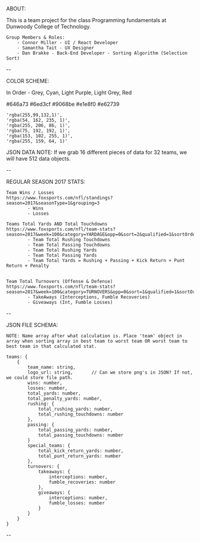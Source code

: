 ABOUT:

This is a team project for the class Programming fundamentals at Dunwoody College of Technology.

	Group Members & Roles:
	 	- Connor Miller - UI / React Developer
		- Samantha Tait - UX Designer
		- Dan Brakke - Back-End Developer - Sorting Algorithm (Selection Sort)

--

COLOR SCHEME:

   In Order - Grey, Cyan, Light Purple, Light Grey, Red

   #646a73
   #6ed3cf
   #9068be
   #e1e8f0
   #e62739

	'rgba(255,99,132,1)',
	'rgba(54, 162, 235, 1)',
	'rgba(255, 206, 86, 1)',
	'rgba(75, 192, 192, 1)',
	'rgba(153, 102, 255, 1)',
	'rgba(255, 159, 64, 1)'

JSON DATA NOTE: If we grab 16 different pieces of data for 32 teams, we will have 512 data objects.

--

REGULAR SEASON 2017 STATS:

	Team Wins / Losses
	https://www.foxsports.com/nfl/standings?season=2017&seasonType=1&grouping=3
			- Wins
			- Losses

 	Teams Total Yards AND Total Touchdowns
	https://www.foxsports.com/nfl/team-stats?season=2017&week=100&category=YARDAGE&opp=0&sort=2&qualified=1&sortOrder=0
			- Team Total Rushing Touchdowns
			- Team Total Passing Touchdowns
			- Team Total Rushing Yards
			- Team Total Passing Yards
			- Team Total Yards = Rushing + Passing + Kick Return + Punt Return + Penalty


	Team Total Turnovers (Offense & Defense)
	https://www.foxsports.com/nfl/team-stats?season=2017&week=100&category=TURNOVERS&opp=0&sort=1&qualified=1&sortOrder=0
			- TakeAways (Interceptions, Fumble Recoveries)
			- Giveaways (Int, Fumble Losses)

--

JSON FILE SCHEMA:

	NOTE: Name array after what calculation is. Place 'team' object in array when sorting array in best team to worst team OR worst team to best team in that calculated stat. 

	teams: {
		{
			team_name: string,
			logo_url: string,		// Can we store png's in JSON? If not, we could store file path.
			wins: number,
			losses: number,
			total_yards: number,
			total_penalty_yards: number,
			rushing: {
				total_rushing_yards: number,
				total_rushing_touchdowns: number
			},
			passing: {
				total_passing_yards: number,
				total_passing_touchdowns: number
			}
			special_teams: {
				total_kick_return_yards: number,
				total_punt_return_yards: number
			},
			turnovers: {
				takeaways: {
					interceptions: number,
					fumble_recoveries: number
				},
				giveaways: {
					interceptions: number,
					fumble_losses: number
				}
			}
		}
	}

--
